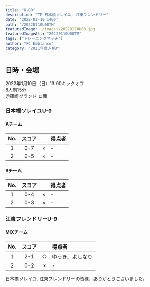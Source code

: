 ```yaml
---
title: "U-08"
description: "TM 日本橋ソレイユ, 江東フレンドリー"
date: "2022-01-10 1400"
path: "/20220110U08TM"
featuredImage: ./images/20220110U08.jpg
featuredImageAlt: "20220110U08TM"
tags: ["トレーニングマッチ"]
author: "FC Esblanco"
category: "2021年度U-08"
---
```


## 日時・会場

2022年1月10日（日）13:00キックオフ  
8人制15分  
＠篠崎グランド  ロ面

### 日本橋ソレイユU-9

#### Aチーム

| No.| スコア |   | 得点者  |
|:--:|:------:|:-:|:--------|
| 1  | 0-7 | × |- |
| 2  | 0-5 | × |- |

#### Bチーム

| No.| スコア |   | 得点者  |
|:--:|:------:|:-:|:--------|
| 1  | 0-4 | × |- |
| 2  | 0-3 | × |- |

### 江東フレンドリーU-9

#### MIXチーム

| No.| スコア |   | 得点者  |
|:--:|:------:|:-:|:--------|
| 1  | 2-1 | ○ |ゆうき、よしなり |
| 2  | 0-2 | × |- |


日本橋ソレイユ, 江東フレンドリーの皆様、ありがとうございました。
